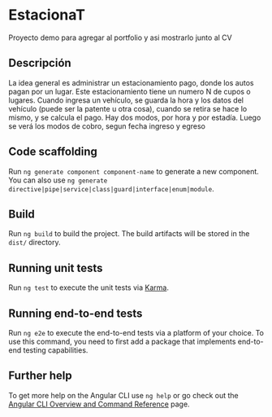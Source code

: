 # EstacionaT

Proyecto demo para agregar al portfolio y asi mostrarlo junto al CV

## Descripción

La idea general es administrar un estacionamiento pago, donde los autos pagan por un lugar.
Este estacionamiento tiene un numero N de cupos o lugares. Cuando ingresa un vehículo, se
guarda la hora y los datos del vehículo (puede ser la patente u otra cosa), cuando se retira
se hace lo mismo, y se calcula el pago.
Hay dos modos, por hora y por estadía. Luego se verá los modos de cobro, segun fecha ingreso y egreso 

## Code scaffolding

Run `ng generate component component-name` to generate a new component. You can also use `ng generate directive|pipe|service|class|guard|interface|enum|module`.

## Build

Run `ng build` to build the project. The build artifacts will be stored in the `dist/` directory.

## Running unit tests

Run `ng test` to execute the unit tests via [Karma](https://karma-runner.github.io).

## Running end-to-end tests

Run `ng e2e` to execute the end-to-end tests via a platform of your choice. To use this command, you need to first add a package that implements end-to-end testing capabilities.

## Further help

To get more help on the Angular CLI use `ng help` or go check out the [Angular CLI Overview and Command Reference](https://angular.io/cli) page.
